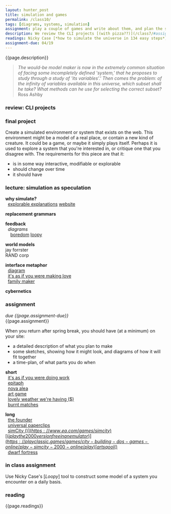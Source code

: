 ```yaml
---  
layout: hunter_post  
title: simulation and games 
permalink: /class10/  
tags: [diagrams, systems, simulation]
assignment: play a couple of games and write about them, and plan the simulated environment you will make for your final project.
description: We review the CLI projects [(with pizza??)](/class7/#assignment), and introduce the final project. The lecture will look at games and simulations as tools for critique, political statements, and modes of artistic enquiry. We will think about interface metaphors and feedback systems, and talk about some of the history of cybernetics.
readings: Nicky Case [*how to simulate the universe in 134 easy steps*](https://blog.ncase.me/how-to-simulate-the-universe-in-134-easy-steps/)<br>Ava Kofman [*les simerables*](https://jacobinmag.com/2014/10/les-simerables/)<br>
assignment-due: 04/19
---  
```


{{page.description}}

> *The would-be model maker is now in the extremely common situation of facing some incompletely defined 'system,' that he proposes to study through a study of 'its variables'.' Then comes the problem: of the infinity of variables available in this universe, which subset shall he take? What methods can he use for selecting the correct subset?*
>Ross Ashby

### review: CLI projects


### final project
Create a simulated environment or system that exists on the web.
This environment might be a model of a real place, or contain a new kind of creature. It could be a game, or maybe it simply plays itself. Perhaps it is used to explore a system that you're interested in, or critique one that you disagree with. The requirements for this piece are that it:
* is in some way interactive, modifiable or explorable
* should change over time
* it should have  

### lecture: simulation as speculation

**why simulate?**  
  [explorable explanations](http://worrydream.com/ExplorableExplanations/#explorableExample) [website](https://explorabl.es)

**replacement grammars**  

**feedback**  
  *diagrams*  
    [boredom](https://d2w9rnfcy7mm78.cloudfront.net/660313/original_d800520e8a1bc54ea30dbe9540613a41.jpeg?1469019638?bc=1) [loopy](https://ncase.me/loopy/)

**world models**  
jay forrster  
RAND corp  

**interface metaphor**  
  [diagram](https://d2w9rnfcy7mm78.cloudfront.net/5939143/original_5a4bd9aa1e7c0ef9d72487a7e6bbfbaa.png?1579405484?bc=0)  
  [it's as if you were making love](https://pippinbarr.github.io/itisasifyouweremakinglove/)  
  [family maker](https://rkuo.net/Family-Maker)  

**cybernetics**


### assignment
*due {{page.assignment-due}}*<br>
{{page.assignment}}

When you return after spring break, you should have (at a minimum) on your site:
* a detailed description of what you plan to make
* some sketches, showing how it might look, and diagrams of how it will fit together
* a time-plan, of what parts you do when

**short**  
  [it's as if you were doing work](https://pippinbarr.github.io/itisasifyouweredoingwork/)  
  [epitaph](https://itch.io/jam/fermi-paradox-jam/rate/84227)  
  [nova alea](https://molleindustria.org/nova-alea/)  
  [art game](http://www.pippinbarr.com/games/artgame/ArtGame.html)  
  [lovely weather we're having ($)](https://glander.itch.io/lovely-weather-were-having)  
  [burnt matches](https://www.pippinbarr.com/2016/11/29/burnt-matches/)  

**long**  
  [the founder](http://thefounder.biz/)  
  [universal paperclips](https://www.decisionproblem.com/paperclips/index2.html)  
  [simCity ($)](https://www.ea.com/games/simcity)  [(i play the 2000 version free in an emulator)](https://playclassic.games/games/city-building-dos-games-online/play-simcity-2000-online/play)  
  [art sqool ($)](https://glander.itch.io/art-sqool)  
  [dwarf fortress](http://www.bay12games.com/dwarves/)  


### in class assignment
Use Nicky Case's [*Loopy*] tool to construct some model of a system you encounter on a daily basis.

### reading
{{page.readings}}